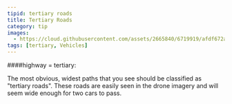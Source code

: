 ```yaml
---
tipid: tertiary roads
title: Tertiary Roads
category: tip
images:
  - https://cloud.githubusercontent.com/assets/2665840/6719919/afdf672a-cd94-11e4-84dd-06e38b16fbeb.jpg
tags: [tertiary, Vehicles]
---
```


####highway = tertiary:

The most obvious, widest paths that you see should be classified as "tertiary roads". These roads are easily seen in the drone imagery and will seem wide enough for two cars to pass.



